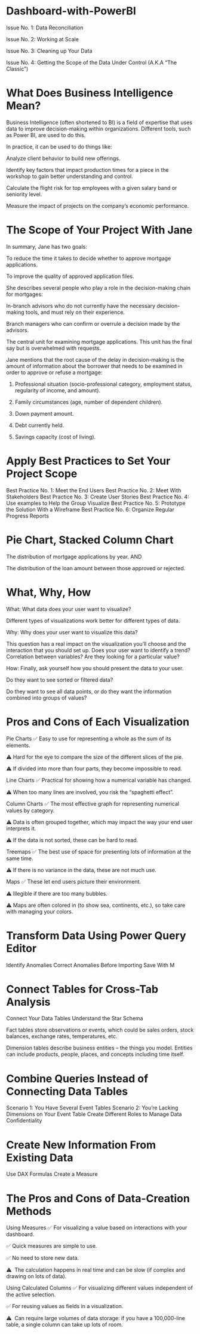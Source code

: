 # Dashboard-with-PowerBI
Issue No. 1: Data Reconciliation

Issue No. 2: Working at Scale

Issue No. 3: Cleaning up Your Data

Issue No. 4: Getting the Scope of the Data Under Control (A.K.A “The Classic”)

# What Does Business Intelligence Mean?

Business Intelligence (often shortened to BI) is a field of expertise that uses data to improve decision-making within organizations. Different tools, such as Power BI, are used to do this.

In practice, it can be used to do things like:

Analyze client behavior to build new offerings. 

Identify key factors that impact production times for a piece in the workshop to gain better understanding and control. 

Calculate the flight risk for top employees with a given salary band or seniority level. 

Measure the impact of projects on the company’s economic performance. 

# The Scope of Your Project With Jane

In summary, Jane has two goals:

To reduce the time it takes to decide whether to approve mortgage applications. 

To improve the quality of approved application files. 

She describes several people who play a role in the decision-making chain for mortgages:

In-branch advisors who do not currently have the necessary decision-making tools, and must rely on their experience.

Branch managers who can confirm or overrule a decision made by the advisors.

The central unit for examining mortgage applications. This unit has the final say but is overwhelmed with requests. 

Jane mentions that the root cause of the delay in decision-making is the amount of information about the borrower that needs to be examined in order to approve or refuse a mortgage:

1) Professional situation (socio-professional category, employment status, regularity of income, and amount).

2) Family circumstances (age, number of dependent children).

3) Down payment amount.

4) Debt currently held.

5) Savings capacity (cost of living).

# Apply Best Practices to Set Your Project Scope
Best Practice No. 1: Meet the End Users
Best Practice No. 2: Meet With Stakeholders
Best Practice No. 3: Create User Stories
Best Practice No. 4: Use examples to Help the Group Visualize
Best Practice No. 5: Prototype the Solution With a Wireframe
Best Practice No. 6: Organize Regular Progress Reports

# Pie Chart, Stacked Column Chart

The distribution of mortgage applications by year.
AND 

The distribution of the loan amount between those approved or rejected.

# What, Why, How
What: What data does your user want to visualize? 

Different types of visualizations work better for different types of data.

Why: Why does your user want to visualize this data? 

This question has a real impact on the visualization you’ll choose and the interaction that you should set up. Does your user want to identify a trend? Correlation between variables? Are they looking for a particular value?

How: Finally, ask yourself how you should present the data to your user. 

Do they want to see sorted or filtered data?

Do they want to see all data points, or do they want the information combined into groups of values? 

# Pros and Cons of Each Visualization 
Pie Charts
✅ Easy to use for representing a whole as the sum of its elements.

⚠️️ Hard for the eye to compare the size of the different slices of the pie. 

⚠️️ If divided into more than four parts, they become impossible to read. 

Line Charts
✅ Practical for showing how a numerical variable has changed. 

⚠️️ When too many lines are involved, you risk the “spaghetti effect”.

Column Charts
✅ The most effective graph for representing numerical values by category. 

⚠️ Data is often grouped together, which may impact the way your end user interprets it. 

⚠️️ If the data is not sorted, these can be hard to read. 

Treemaps
✅ The best use of space for presenting lots of information at the same time. 

⚠️️ If there is no variance in the data, these are not much use. 

Maps
✅ These let end users picture their environment. 

⚠️️ Illegible if there are too many bubbles. 

⚠️️ Maps are often colored in (to show sea, continents, etc.), so take care with managing your colors. 

# Transform Data Using Power Query Editor
Identify Anomalies
Correct Anomalies Before Importing
Save With M

# Connect Tables for Cross-Tab Analysis
Connect Your Data Tables
Understand the Star Schema

Fact tables store observations or events, which could be sales orders, stock balances, exchange rates, temperatures, etc.

Dimension tables describe business entities – the things you model. Entities can include products, people, places, and concepts including time itself. 

# Combine Queries Instead of Connecting Data Tables
Scenario 1: You Have Several Event Tables
Scenario 2: You’re Lacking Dimensions on Your Event Table 
Create Different Roles to Manage Data Confidentiality 

# Create New Information From Existing Data
Use DAX Formulas
Create a Measure

# The Pros and Cons of Data-Creation Methods
Using Measures
✅ For visualizing a value based on interactions with your dashboard. 

✅ Quick measures are simple to use.

✅ No need to store new data. 

⚠️ ️ The calculation happens in real time and can be slow (if complex and drawing on lots of data). 

Using Calculated Columns
✅ For visualizing different values independent of the active selection. 

✅ For reusing values as fields in a visualization. 

⚠️ ️ Can require large volumes of data storage: if you have a 100,000-line table, a single column can take up lots of room. 
